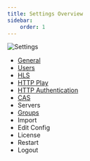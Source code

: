```yaml
---
title: Settings Overview
sidebar:
    order: 1
---
```


![Settings](https://cdn.cesbo.com/help/astra/admin-guide/settings/settings.png)

- [General](/en/astra/settings/general/)
- [Users](/en/astra/settings/users/)
- [HLS](/en/astra/delivery-http/hls-segmenter/)
- [HTTP Play](/en/astra/delivery-http/http-play/)
- [HTTP Authentication](/en/astra/delivery-http/auth/)
- [CAS](/en/astra/delivery-broadcast/cas-and-simulcrypt/)
- Servers
- [Groups](/en/astra/settings/groups/)
- Import
- Edit Config
- License
- Restart
- Logout
